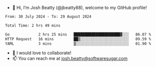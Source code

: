 - 👋 Hi, I’m Josh Beatty (@jbeatty88), welcome to my GitHub profile!

<!--START_SECTION:waka-->

```txt
From: 30 July 2024 - To: 29 August 2024

Total Time: 2 hrs 49 mins

Go             2 hrs 25 mins   █████████████████████▓░░░   86.07 %
HTTP Request   16 mins         ██▒░░░░░░░░░░░░░░░░░░░░░░   09.59 %
YAML           3 mins          ▒░░░░░░░░░░░░░░░░░░░░░░░░   01.90 %
```

<!--END_SECTION:waka-->

- 💞️ I would love to collaborate!
- 📫 You can reach me at josh.beatty@softwaresugar.com

<!---
jbeatty88/jbeatty88 is a ✨ special ✨ repository because its `README.md` (this file) appears on your GitHub profile.
You can click the Preview link to take a look at your changes.
--->
